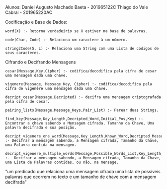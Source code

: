 Alunos:
    Daniel Augusto Machado Baeta - 201965122C
    Thiago do Vale Cabral - 201965220AC

Codificação e Base de Dados:

    word(X) :- Retorna verdadeirio se X estiver na base de palavras.

    code(Char, Code) :- Relaciona um caractere à um número.

    string2Code(S, L) :- Relaciona uma String com uma Lista de códigos de seus caracteres.

Cifrando e Decifrando Mensagens

    cesar(Message,Key,Cipher) :- codifica/decodifica pela cifra de cesar uma mensagem dada uma chave.

    vigenere(Message, Message_Key, Cipher) :- codifica/decodifica pela cifra de vigenere uma mensagem dada uma chave.

    decript_cesar(Message,Decripted) :- decifra uma mensagem criptografada pela cifra de cesar.

    pairing_lists(Message,Message_Keys,Pair_List) :- Parear duas Strings.

    find_key(Message,Key_Length,Decripted_Word,Initial_Pos,Key) :- Encontrar a chave sabendo a Mensagem cifrada, Tamanho da Chave, Uma palavra decifrada e sua posição.

    decript_vigenere_one_word(Message,Key_Length,Known_Word,Decripted_Message) :- Decifrar a mensagem sabendo, a Mensagem cifrada, Tamanho da Chave, uma Palavra contida na mensagem.

    decript_vigenere_multiple_words(Message,Possible_Words_List,Key_Length,Decripted_Message) :-  Decifrar a mensagem sabendo, a Mensagem cifrada, Tamanho da Chave, uma Lista de Palavras contidas, ou não, na mensage.


"um predicado que relaciona uma mensagem cifrada uma lista de possiveis palavras que ocorrem no texto e um tamanho de chave com a mensagem decifrada"